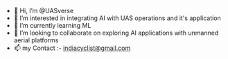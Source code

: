 - 👋 Hi, I’m @UASverse
- 👀 I’m interested in integrating AI with UAS operations and it's application 
- 🌱 I’m currently learning ML
- 💞️ I’m looking to collaborate on exploring AI applications with unmanned aerial platforms
- 📫 my Contact :- indiacyclist@gmail.com

<!---
UASverse/UASverse is a ✨ special ✨ repository because its `README.md` (this file) appears on your GitHub profile.
You can click the Preview link to take a look at your changes.
--->
